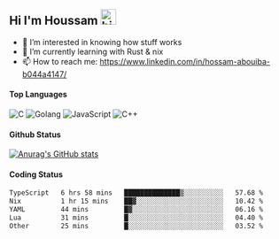 ## Hi I'm Houssam <img src="https://user-images.githubusercontent.com/1303154/88677602-1635ba80-d120-11ea-84d8-d263ba5fc3c0.gif" width="28px" alt="hi">

- 👀 I’m interested in knowing how stuff works
- 🔭 I’m currently learning with Rust & nix
- 📫 How to reach me: https://www.linkedin.com/in/hossam-abouiba-b044a4147/

#### Top Languages

![C](https://img.shields.io/badge/c-%2300599C.svg?style=for-the-badge&logo=c&logoColor=white)
![Golang](https://img.shields.io/badge/go-blue?style=for-the-badge&logo=Goland)
![JavaScript](https://img.shields.io/badge/javascript-%23323330.svg?style=for-the-badge&logo=javascript&logoColor=%23F7DF1E)
![C++](https://img.shields.io/badge/C%2B%2B-blue?style=for-the-badge&logo=C%2B%2B)


#### Github Status
[![Anurag's GitHub stats](https://github-readme-stats.vercel.app/api?username=0xhoussam&theme=tokyonight)](https://github.com/anuraghazra/github-readme-stats)

#### Coding Status
<!--START_SECTION:waka-->

```txt
TypeScript   6 hrs 58 mins   ██████████████▒░░░░░░░░░░   57.68 %
Nix          1 hr 15 mins    ██▓░░░░░░░░░░░░░░░░░░░░░░   10.42 %
YAML         44 mins         █▓░░░░░░░░░░░░░░░░░░░░░░░   06.16 %
Lua          31 mins         █░░░░░░░░░░░░░░░░░░░░░░░░   04.40 %
Other        25 mins         █░░░░░░░░░░░░░░░░░░░░░░░░   03.52 %
```

<!--END_SECTION:waka-->
